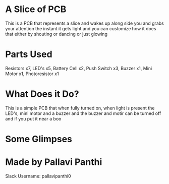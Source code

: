# A Slice of PCB
This is a PCB that represents a slice and wakes up along side you and grabs your attention the instant it gets light and you can customize how it does that either by shouting or dancing or just glowing
# Parts Used
Resistors x7, LED's x5, Battery Cell x2, Push Switch x3, Buzzer x1, Mini Motor x1, Photoresistor x1
# What Does it Do?
This is a simple PCB that when fully turned on, when light is present the LED's, mini motor and a buzzer and the buzzer and motir can be turned off and if you put it near a boo
# Some Glimpses

# Made by Pallavi Panthi
Slack Username: pallavipanthi0

